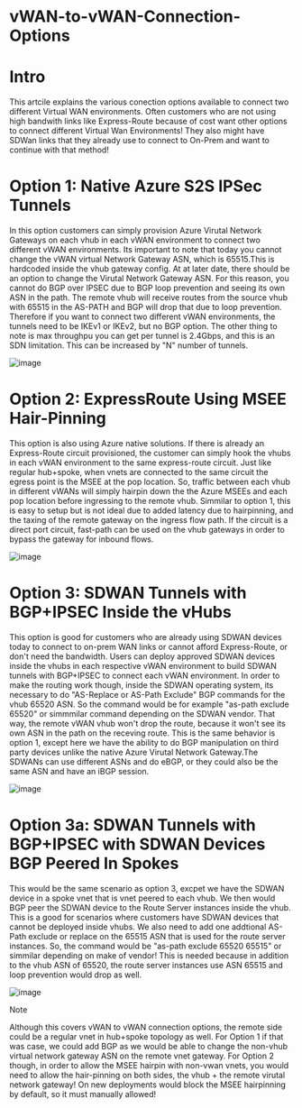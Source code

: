 # vWAN-to-vWAN-Connection-Options


# Intro
This artcile explains the various conection options available to connect two different Virtual WAN environments. Often customers who are not using high bandwith links like Express-Route because of cost want other options to connect different Virtual Wan Environments! They also might have SDWan links that they already use to connect to On-Prem and want to continue with that method! 

# Option 1: Native Azure S2S IPSec Tunnels
In this option customers can simply provision Azure Virutal Network Gateways on each vhub in each vWAN environment to connect two different vWAN environments. Its important to note that today you cannot change the vWAN virtual Network Gateway ASN, which is 65515.This is hardcoded inside the vhub gateway config. At at later date, there should be an option to change the Virutal Network Gateway ASN. For this reason, you cannot do BGP over IPSEC due to BGP loop prevention and seeing its own ASN in the path. The remote vhub will receive routes from the source vhub with 65515 in the AS-PATH and BGP will drop that due to loop prevention. Therefore if you want to connect two different vWAN environments, the tunnels need to be IKEv1 or IKEv2, but no BGP option. The other thing to note is max throughpu you can get per tunnel is 2.4Gbps, and this is an SDN limitation. This can be increased by "N" number of tunnels. 

![image](https://github.com/user-attachments/assets/59630f3e-18e6-48b5-a14b-8ae821952151)

# Option 2: ExpressRoute Using MSEE Hair-Pinning
This option is also using Azure native solutions. If there is already an Express-Route circuit provisioned, the customer can simply hook the vhubs in each vWAN environment to the same express-route circuit. Just like regular hub+spoke, when vnets are connected to the same circuit the egress point is the MSEE at the pop location. So, traffic between each vhub in different vWANs will simply hairpin down the the Azure MSEEs and each pop location before ingressing to the remote vhub. Simmilar to option 1, this is easy to setup but is not ideal due to added latency due to hairpinning, and the taxing of the remote gateway on the ingress flow path. If the circuit is a direct port circuit, fast-path can be used on the vhub gateways in order to bypass the gateway for inbound flows.

![image](https://github.com/user-attachments/assets/17258a2f-de52-4103-8b8c-022e27a06cbb)

# Option 3: SDWAN Tunnels with BGP+IPSEC Inside the vHubs
This option is good for customers who are already using SDWAN devices today to connect to on-prem WAN links or cannot afford Express-Route, or don't need the bandwidth. Users can deploy approved SDWAN devices inside the vhubs in each respective vWAN environment to build SDWAN tunnels with BGP+IPSEC to connect each vWAN environment. In order to make the routing work though, inside the SDWAN operating system, its necessary to do "AS-Replace or AS-Path Exclude" BGP commands for the vhub 65520 ASN. So the command would be for example "as-path exclude 65520" or simmmilar command depending on the SDWAN vendor. That way, the remote vWAN vhub won't drop the route, because it won't see its own ASN in the path on the receving route. This is the same behavior is option 1, except here we have the ability to do BGP manipulation on third party devices unlike the native Azure Virutal Network Gateway.The SDWANs can use different ASNs and do eBGP, or they could also be the same ASN and have an iBGP session. 

![image](https://github.com/user-attachments/assets/c900f636-8602-4220-9334-f410fdae6718)

# Option 3a: SDWAN Tunnels with BGP+IPSEC with SDWAN Devices BGP Peered In Spokes
This would be the same scenario as option 3, excpet we have the SDWAN device in a spoke vnet that is vnet peered to each vhub. We then would BGP peer the SDWAN device to the Route Server instances inside the vhub. This is a good for scenarios where customers have SDWAN devices that cannot be deployed inside vhubs. We also need to add one addtional AS-Path exclude or replace on the 65515 ASN that is used for the route server instances. So, the command would be "as-path exclude 65520 65515" or simmilar depending on make of vendor! This is needed because in addition to the vhub ASN of 65520, the route server instances use ASN 65515 and loop prevention would drop as well. 

![image](https://github.com/user-attachments/assets/c6ab9df5-68db-4c20-99fd-d72d9f0bd1cb)

> [!NOTE]
> Although this covers vWAN to vWAN connection options, the remote side could be a regular vnet in hub+spoke topology as well. For Option 1 if that was case, we could add BGP as we would be able to change the non-vhub virtual network gateway ASN on the remote vnet gateway. For Option 2 though, in order to allow the MSEE hairpin with non-vwan vnets, you would need to allow the hair-pinning on both sides, the vhub + the remote virutal network gateway! On new deployments would block the MSEE hairpinning by default, so it must manually allowed!









